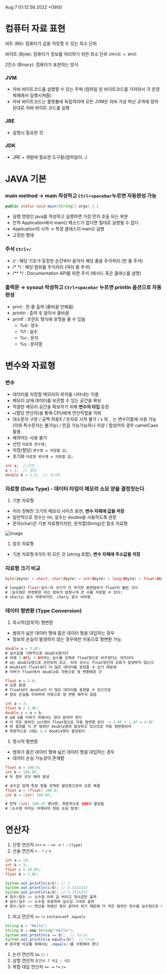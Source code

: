 Aug 7 01:12:58 2022 +0900

# 컴퓨터 자료 표현

비트 (Bit): 컴퓨터가 값을 저장할 수 있는 최소 단위

바이트 (Byte): 컴퓨터가 정보를 처리하기 위한 최소 단위  `1바이트 = 8비트`

2진수 (Binary): 컴퓨터가 표현하는 방식

### JVM

- 자바 바이트코드를 실행할 수 있는 주체 (컴파일 된 바이트코드를 가져와서 각 운영체제에서 실행시켜줌)
- 자바 바이트코드는 플랫폼에 독립적이며 모든 JVM은 자바 가상 머신 규격에 정의된대로 자바 바이트 코드를 실행

### JRE

- 실행시 필요한 것

### JDK

- JRE + 개발에 필요한 도구들(컴파일러…)

# JAVA 기본

### main method → main 작성하고 `Ctrl+spacebar`누르면 자동완성 가능

```java
public static void main(String[] args) { }
```

- 실행 명령인 java를 작성하고 실행하면 가장 먼저 호출 되는 부분
- 만약 Application에서 main() 메소드가 없다면 절대로 실행될 수 없다
- Application의 시작 → 특정 클래스이 main() 실행
- 고정된 형태

### 주석 `Ctrl+/`

- // : 해당 기호가 등장한 순간부터 끝까지 해당 줄을 주석처리 (한 줄 주석)
- /*  */ : 해당 범위를 주석처리 (여러 줄 주석)
- /**   */ : Documentation API를 위한 주석 (매서드 혹은 클래스를 설명)

### 출력문 → sysout 작성하고 `Ctrl+spacebar` 누르면 println 옵션으로 자동완성

- print : 한 줄 출력 (줄바꿈 안해줌)
- println : 출력 후 알아서 줄바꿈
- printf : 프린트 형식에 포맷을 줄 수 있음
    - %d : 정수
    - %f : 실수
    - %c : 문자
    - %s : 문자열

# 변수와 자료형

### 변수

- 데이터를 저장할 메모리의 위치를 나타내는 이름
- 메모리 상에 데이터를 보관할 수 있는 공간을 확보
- 적절한 메모리 공간을 확보하기 위해 **변수의 타입** 등장
- `=`(할당 연산자)을 통해 CPU에게 연산작업을 의뢰
- 대소문자 구분 / 공백 허용X / 숫자로 시작 불가 / `$` 와 `_` 는 변수이름에 사용 가능(이외 특수문자는 불가능) / 한글 가능가능하나 지양 / 합성어의 경우 camelCase활용
- 예약어는 사용 불가
- 선언 `자료형 변수명;`
- 저장(할당) `변수명 = 저장할 값;`
- 초기화 `자료형 변수명 = 저장할 값;`

```java
int a;	//선언
a = 1;  // 할당
double b = 2.2;  // 초기화
```

### 자료형 (Data Type) - 데이터 타입이 메모리 소모 양을 결정짓는다

1. 기본 자료형 
- 미리 정해진 크기의 메모리 사이즈 표현, **변수 자체에 값을 저장**
- 일반적으로 정수는 int, 실수는 double을 사용하도록 권장
- 문자(char)은 기본 자료형이지만, 문자열(String)은 참조 자료형

![image](https://user-images.githubusercontent.com/109488657/183258167-4d3bf18e-d017-4c7a-83d6-9c581cb6bbc9.png)

1. 참조 자료형 
- 기본 자료형 8가지 외 모든 것 (string 포함), **변수 자체에 주소값을 저장**

### 자료형 크기 비교

```java
byte(1byte) < short, char(2byte) < int(4byte) < long(8byte) < float(4byte) < double(8byte)

# long보다 float(실수)의 크기가 더 작지만 표현범위가 float이 훨씬 크다 
# (실수형은 부정확한 대신 범위가 엄청나게 큰 수를 저장할 수 있다)
# short는 음수 허용하지만, char는 음수 비허용
```

### 데이터 형변환 (Type Conversion)

1. 묵시적(암묵적) 형변환 
- 범위가 넓은 데이터 형에 좁은 데이터 형을 대입하는 경우
- 정보의 손실이 발생하지 않는 경우에만 자동으로 형변환 가능

```java
double a = 3.0F;
# 실수값을 기본적으로 double형이다
# 이때 3.0F는 3.0이라는 실수를 강제로 float형으로 바꾸겠다는 의미이다
# a는 double형으로 선언되어 있고, 뒤의 상수는 float형인데 오류가 발생하지 않는다
# double이 float보다 더 많은 데이터를 표현할 수 있기 때문에
# 자바가 float에서 double로 자동으로 형 변환해준 것

float a = 3.0;
# 오류 발생
# float보다 double이 더 많은 데이터를 표현할 수 있으므로
# 정보 손실을 우려하여 자동으로 형 변환 해주지 않음

int a = 3;
float b = 1.0F;
double c = a + b;
# a와 b를 더하기 위해서는 형이 같아야 한다
# 더 작은 범위인 int형이 float형으로 자동 형변환 된다 -> 3.0F + 1.0F = 4.0F
# 위 결과를 더 큰 범위인 double형에 할당하고 있으므로 자동 형변환되어
# 최종적으로 c에는 4.0 double형이 할당된다
```

1. 명시적 형변환 
- 범위가 좁은 데이터 형에 넓은 데이터 형을 대입하는 경우
- 데이터 손실 가능성이 존재함

```java
float a = 100.0;
int b = 100.0F;
# 두 경우 모두 에러 발생

# 상수값 앞에 특정 형을 강제로 할당함으로써 오류 해결
float a = (float) 100.0;
int b = (int) 100.0F;

# 만약 (int) 100.2F 였다면, 최종적으로 100이 할당됨 
# (소수점 자리는 삭제되어 정보 손실 발생)
```

# 연산자

1. 단항 연산자 `n++` `n--` `+n` `-n` `!` `~` `(type)`
2. 산술 연산자 `+` `-` `*` `/` `%` 

```java
int a = 10;
int b = 3;
float c = 10.0F;
float d = 3.0F;

System.out.println(a/b); // 3
System.out.println(c/d); // 3.3333333
System.out.println(a/d); // 3.3333333
# 정수/정수 => 소수점 이하 값 버리고 정수값만 출력
# 실수/실수 => 소수점 포함하여 실수값 그대로 출력
# 정수/실수 => 연산을 위해선 형이 같아야 하기 때문에 더 작은 범위인 정수를 실수형으로 바꿔주고, 최종적으로 실수값 그대로 출력
```

1. 비교 연산자 `==` `!=` `instanceof` `.equals`

```java
String a = "Hello";
String b = new String("Hello");
System.out.println(a == b);  // false
System.out.println(a.equals(b))  // true
# 문자열 비교를 위해서는 .equals()를 사용해야 한다
```

1. 논리 연산자 `&&` `||` `!`
2. 삼항 연산자 `조건식 ? 식1 : 식2`
3. 복합 대입 연산자 `+=` `-=` `*=` `/=`
